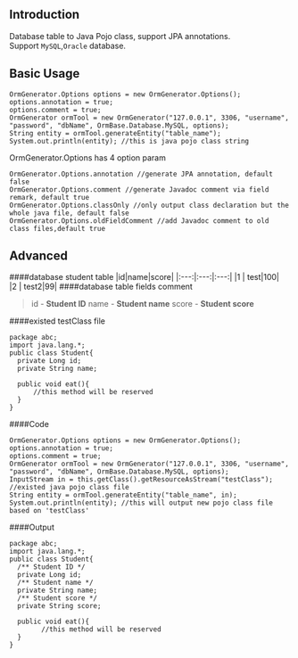 Introduction
---
Database table to Java Pojo class, support JPA annotations.
<br/>
Support `MySQL`,`Oracle` database.
<br/>

Basic Usage
---
```
OrmGenerator.Options options = new OrmGenerator.Options();
options.annotation = true;
options.comment = true;
OrmGenerator ormTool = new OrmGenerator("127.0.0.1", 3306, "username", "password", "dbName", OrmBase.Database.MySQL, options);
String entity = ormTool.generateEntity("table_name");
System.out.println(entity); //this is java pojo class string
```
OrmGenerator.Options has 4 option param
```
OrmGenerator.Options.annotation //generate JPA annotation, default false
OrmGenerator.Options.comment //generate Javadoc comment via field remark, default true
OrmGenerator.Options.classOnly //only output class declaration but the whole java file, default false
OrmGenerator.Options.oldFieldComment //add Javadoc comment to old class files,default true
```
Advanced
---
####database student table
|id|name|score|
|:---:|:---:|:---:|
|1 | test|100|            
|2 | test2|99|
####database table fields comment

>id - __Student ID__
name - __Student name__
score - __Student score__

####existed testClass file
```
package abc;
import java.lang.*;
public class Student{
  private Long id;
  private String name;
  
  public void eat(){
      //this method will be reserved
  }
}
```
####Code
```
OrmGenerator.Options options = new OrmGenerator.Options();
options.annotation = true;
options.comment = true;
OrmGenerator ormTool = new OrmGenerator("127.0.0.1", 3306, "username", "password", "dbName", OrmBase.Database.MySQL, options);
InputStream in = this.getClass().getResourceAsStream("testClass"); //existed java pojo class file
String entity = ormTool.generateEntity("table_name", in);
System.out.println(entity); //this will output new pojo class file based on 'testClass'
```
####Output
```
package abc;
import java.lang.*;
public class Student{
  /** Student ID */
  private Long id;
  /** Student name */
  private String name;
  /** Student score */
  private String score;
  
  public void eat(){
        //this method will be reserved
  }
}
```
